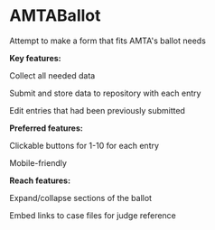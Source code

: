 # AMTABallot
Attempt to make a form that fits AMTA's ballot needs
<p>
<b>Key features:</b><p>
Collect all needed data<p>
Submit and store data to repository with each entry<p>
Edit entries that had been previously submitted<p>
<p>
<b>Preferred features:</b><p>
Clickable buttons for 1-10 for each entry<p>
Mobile-friendly<p>
<b>Reach features:</b><p>
Expand/collapse sections of the ballot<p>
Embed links to case files for judge reference<p>
